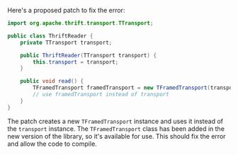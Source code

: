Here's a proposed patch to fix the error:
```java
import org.apache.thrift.transport.TTransport;

public class ThriftReader {
    private TTransport transport;

    public ThriftReader(TTransport transport) {
        this.transport = transport;
    }

    public void read() {
        TFramedTransport framedTransport = new TFramedTransport(transport);
        // use framedTransport instead of transport
    }
}
```
The patch creates a new `TFramedTransport` instance and uses it instead of the `transport` instance. The `TFramedTransport` class has been added in the new version of the library, so it's available for use. This should fix the error and allow the code to compile.